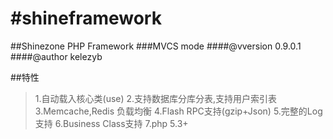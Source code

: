 #shineframework
==============

##Shinezone PHP Framework
###MVCS mode
####@vversion 0.9.0.1
####@author kelezyb

##特性
> 1.自动载入核心类(use)
> 2.支持数据库分库分表,支持用户索引表
> 3.Memcache,Redis 负载均衡
> 4.Flash RPC支持(gzip+Json)
> 5.完整的Log支持
> 6.Business Class支持
> 7.php 5.3+
